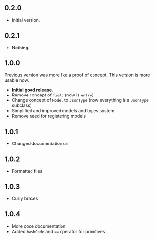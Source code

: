 ## 0.2.0

- Initial version.

## 0.2.1

- Nothing.

## 1.0.0

Previous version was more like a proof of concept. This version is more usable now.

- **Initial good release**.
- Remove concept of `field` (now is `entry`)
- Change concept of `Model` to `JsonType` (now everything is a `JsonType` subclass)
- Simplified and improved models and types system.
- Remove need for registering models

## 1.0.1

- Changed documentation url

## 1.0.2

- Formatted files

## 1.0.3

- Curly braces

## 1.0.4

- More code documentation
- Added `hashCode` and `==` operator for primitives